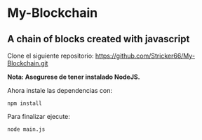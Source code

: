 # My-Blockchain

## A chain of blocks created with javascript

Clone el siguiente repositorio: https://github.com/Stricker66/My-Blockchain.git

**Nota: Asegurese de tener instalado NodeJS.**

Ahora instale las dependencias con:

 `npm install`

Para finalizar ejecute:

 `node main.js`
